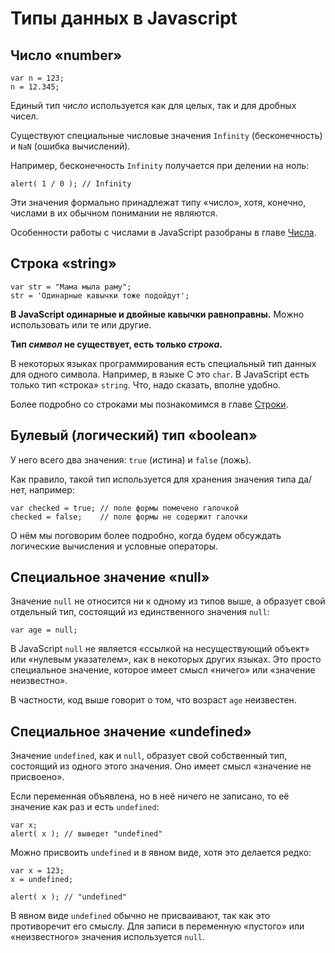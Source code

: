 # Типы данных в Javascript

## Число «number»

```
var n = 123;
n = 12.345;
```
Единый тип *число* используется как для целых, так и для дробных чисел.

Существуют специальные числовые значения `Infinity` (бесконечность) и `NaN` (ошибка вычислений).

Например, бесконечность `Infinity` получается при делении на ноль:

```
alert( 1 / 0 ); // Infinity
```

Эти значения формально принадлежат типу «число», хотя, конечно, числами в их обычном понимании не являются.

Особенности работы с числами в JavaScript разобраны в главе [Числа](https://learn.javascript.ru/number).

## Строка «string»

```
var str = "Мама мыла раму";
str = 'Одинарные кавычки тоже подойдут';
```

**В JavaScript одинарные и двойные кавычки равноправны.** Можно использовать или те или другие.

**Тип *символ* не существует, есть только *строка*.**

В некоторых языках программирования есть специальный тип данных для одного символа. Например, в языке С это `char`. В JavaScript есть   только тип «строка» `string`. Что, надо сказать, вполне удобно.

Более подробно со строками мы познакомимся в главе [Строки](https://learn.javascript.ru/string).

## Булевый (логический) тип «boolean»

У него всего два значения: `true` (истина) и `false` (ложь).

Как правило, такой тип используется для хранения значения типа да/нет, например:

```
var checked = true; // поле формы помечено галочкой
checked = false;    // поле формы не содержит галочки
```

О нём мы поговорим более подробно, когда будем обсуждать логические вычисления и условные операторы.

## Специальное значение «null»

Значение `null` не относится ни к одному из типов выше, а образует свой отдельный тип, состоящий из единственного значения `null`:

```
var age = null;
```

В JavaScript `null` не является «ссылкой на несуществующий объект» или «нулевым указателем», как в некоторых других языках. Это просто специальное значение, которое имеет смысл «ничего» или «значение неизвестно».

В частности, код выше говорит о том, что возраст `age` неизвестен.

## Специальное значение «undefined»

Значение `undefined`, как и `null`, образует свой собственный тип, состоящий из одного этого значения. Оно имеет смысл «значение не присвоено».

Если переменная объявлена, но в неё ничего не записано, то её значение как раз и есть `undefined`:

```
var x;
alert( x ); // выведет "undefined"
```

Можно присвоить `undefined` и в явном виде, хотя это делается редко:

```
var x = 123;
x = undefined;

alert( x ); // "undefined"
```

В явном виде `undefined` обычно не присваивают, так как это противоречит его смыслу. Для записи в переменную «пустого» или «неизвестного» значения используется `null`.




